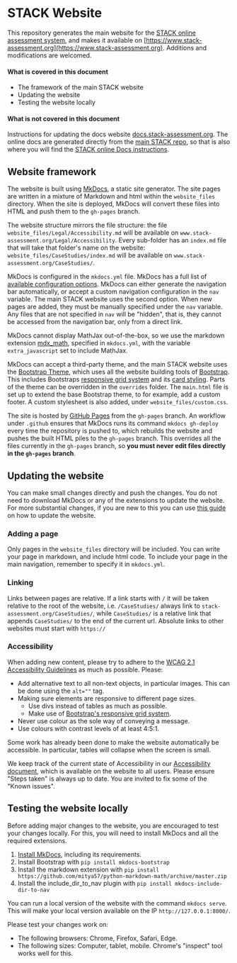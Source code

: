 # STACK Website

This repository generates the main website for the [STACK online assessment system](https://github.com/maths/moodle-qtype_stack), and makes it available on [https://www.stack-assessment.org](https://www.stack-assessment.org). Additions and modifications are welcomed.

#### What is covered in this document

* The framework of the main STACK website
* Updating the website
* Testing the website locally

#### What is not covered in this document

Instructions for updating the docs website [docs.stack-assessment.org](https://docs.stack-assessment.org). The online docs are generated directly from the [main STACK repo](https://github.com/maths/moodle-qtype_stack), so that is also where you will find the [STACK online Docs instructions](https://github.com/maths/moodle-qtype_stack/blob/master/doc/en/Developer/Website.md).

## Website framework

The website is built using [MkDocs](https://www.mkdocs.org/), a static site generator. The site pages are written in a mixture of Markdown and html within the `website_files` directory. When the site is deployed, MkDocs will convert these files into HTML and push them to the `gh-pages` branch.

The website structure mirrors the file structure: the file `website_files/Legal/Accessibility.md` will be available on `www.stack-assessment.org/Legal/Accessibility`. Every sub-folder has an `index.md` file that will take that folder's name on the website: `website_files/CaseStudies/index.md` will be available on `www.stack-assessment.org/CaseStudies/`.

MkDocs is configured in the `mkdocs.yml` file. MkDocs has a full list of [available configuration options](https://www.mkdocs.org/user-guide/configuration/). MkDocs can either generate the navigation bar automatically, or accept a custom navigation configuration in the `nav` variable. The main STACK website uses the second option. When new pages are added, they must be manually specified under the `nav` variable. Any files that are not specified in `nav` will be "hidden", that is, they cannot be accessed from the navigation bar, only from a direct link.

MkDocs cannot display MathJax out-of-the-box, so we use the markdown extension [mdx_math](https://github.com/mitya57/python-markdown-math), specified in `mkdocs.yml`, with the variable `extra_javascript` set to include MathJax.

MkDocs can accept a third-party theme, and the main STACK website uses the [Bootstrap Theme](https://github.com/mkdocs/mkdocs-bootstrap), which uses all the website building tools of [Bootstrap](https://getbootstrap.com/docs/4.0/getting-started/introduction/). This includes Bootstraps [responsive grid system](https://getbootstrap.com/docs/4.0/layout/grid/) and its [card styling](https://getbootstrap.com/docs/4.0/components/card/). Parts of the theme can be overridden in the `overrides` folder. The `main.html` file is set up to extend the base Bootstrap theme, to for example, add a custom footer. A custom stylesheet is also added, under `website_files/custom.css`.

The site is hosted by [GitHub Pages](https://pages.github.com/) from the `gh-pages` branch. An workflow under `.github` ensures that MkDocs runs its command `mkdocs gh-deploy` every time the repository is pushed to, which rebuilds the website and pushes the built HTML piles to the `gh-pages` branch. This overrides all the files currently in the `gh-pages` branch, so **you must never edit files directly in the `gh-pages` branch**.

## Updating the website

You can make small changes directly and push the changes. You do not need to download MkDocs or any of the extensions to update the website. For more substantial changes, if you are new to this you can use [this guide](/website_files/WebsiteDocs/WebsiteUpdates.md) on how to update the website.

### Adding a page

Only pages in the `website_files` directory will be included. You can write your page in markdown, and include html code. To include your page in the main navigation, remember to specify it in `mkdocs.yml`.

### Linking

Links between pages are relative. If a link starts with `/` it will be taken relative to the root of the website, i.e. `/CaseStudies/` always link to `stack-assessment.org/CaseStudies/`, while `CaseStudies/` is a relative link that appends `CaseStudies/` to the end of the current url. Absolute links to other websites must start with `https://`

### Accessibility

When adding new content, please try to adhere to the [WCAG 2.1 Accessibility Guidelines](https://www.w3.org/TR/WCAG21/) as much as possible. Please:

* Add alternative text to all non-text objects, in particular images. This can be done using the `alt=""` tag.
* Making sure elements are responsive to different page sizes.
  * Use divs instead of tables as much as possible.
  * Make use of [Bootstrap's responsive grid system](https://getbootstrap.com/docs/4.0/layout/grid/).
* Never use colour as the sole way of conveying a message.
* Use colours with contrast levels of at least 4:5:1.

Some work has already been done to make the website automatically be accessible. In particular, tables will collapse when the screen is small.

We keep track of the current state of Accessibility in our [Accessibility document](/website_files/Legal/Accessibility.md), which is available on the website to all users. Please ensure "Steps taken" is always up to date. You are invited to fix some of the "Known issues".

## Testing the website locally

Before adding major changes to the website, you are encouraged to test your changes locally. For this, you will need to install MkDocs and all the required extensions.

1. [Install MkDocs](https://www.mkdocs.org/), including its requirements.
2. Install Bootstrap with `pip install mkdocs-bootstrap`
3. Install the markdown extension with `pip install https://github.com/mitya57/python-markdown-math/archive/master.zip`
4. Install the include_dir_to_nav plugin with `pip install mkdocs-include-dir-to-nav`

You can run a local version of the website with the command `mkdocs serve`. This will make your local version available on the IP `http://127.0.0.1:8000/`.

Please test your changes work on:

- The following browsers: Chrome, Firefox, Safari, Edge.
- The following sizes: Computer, tablet, mobile. Chrome's "inspect" tool works well for this.


